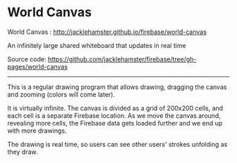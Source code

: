 # World Canvas

World Canvas : http://jacklehamster.github.io/firebase/world-canvas

An infinitely large shared whiteboard that updates in real time

Source code: https://github.com/jacklehamster/firebase/tree/gh-pages/world-canvas

______

This is a regular drawing program that allows drawing, dragging the canvas and zooming (colors will come later).

It is virtually infinite. The canvas is divided as a grid of 200x200 cells, and each cell is a separate Firebase location. As we move the canvas around, revealing more cells, the Firebase data gets loaded further and we end up with more drawings.

The drawing is real time, so users can see other users' strokes unfolding as they draw.
